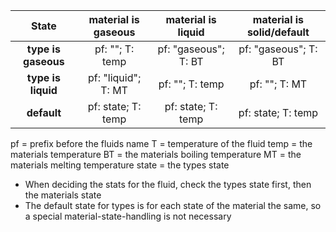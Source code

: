 
|State|material is gaseous|material is liquid|material is solid/default|
|:---:|:---:|:---:|:---:|
|**type is gaseous**|pf: ""; T: temp|pf: "gaseous"; T: BT|pf: "gaseous"; T: BT|
|**type is liquid**|pf: "liquid"; T: MT|pf: ""; T: temp|pf: ""; T: MT|
|**default**|pf: state; T: temp|pf: state; T: temp|pf: state; T: temp|

pf = prefix before the fluids name
T = temperature of the fluid
temp = the materials temperature
BT = the materials boiling temperature
MT = the materials melting temperature
state = the types state


 - When deciding the stats for the fluid, check the types state first, then the materials state
 - The default state for types is for each state of the material the same, so a special material-state-handling is not necessary
